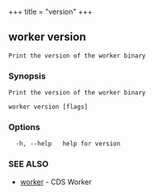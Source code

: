 +++
title = "version"
+++
## worker version

`Print the version of the worker binary`

### Synopsis

`Print the version of the worker binary`

```
worker version [flags]
```

### Options

```
  -h, --help   help for version
```

### SEE ALSO

* [worker](/cli/worker/worker/)	 - CDS Worker

